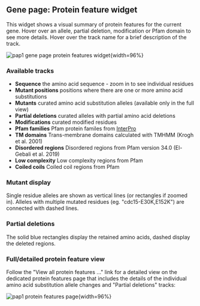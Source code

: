 ## Gene page: Protein feature widget

This widget shows a visual summary of protein features for the current
gene.  Hover over an allele, partial deletion, modification or Pfam
domain to see more details.  Hover over the track name for a brief
description of the track.

![pap1 gene page protein features widget](assets/gene-pap1-protein-feature-viewer-widget-1.png){width=96%}

### Available tracks

  - **Sequence** the amino acid sequence - zoom in to see individual residues
  - **Mutant positions** positions where there are one or more amino acid substitutions
  - **Mutants** curated amino acid substitution alleles (available only in the full view) 
  - **Partial deletions** curated alleles with partial amino acid deletions
  - **Modifications** curated modified residues
  - **Pfam families** Pfam protein familes from [InterPro](https://www.ebi.ac.uk/interpro/)
  - **TM domains** Trans-membrane domains calculated with TMHMM (Krogh et al. 2001)
  - **Disordered regions** Disordered regions from Pfam version 34.0 (El-Gebali et al. 2019)
  - **Low complexity** Low complexity regions from Pfam
  - **Coiled coils** Coiled coil regions from Pfam

### Mutant display

Single residue alleles are shown as vertical lines (or rectangles if
zoomed in).  Alleles with multiple mutated residues
(eg. "cdc15-E30K,E152K") are connected with dashed lines.

### Partial deletions

The solid blue rectangles display the retained amino acids, dashed
display the deleted regions.

### Full/detailed protein feature view

Follow the "View all protein features ..." link for a detailed view on
the dedicated protein features page that includes the details of the
individual amino acid substitution allele changes and "Partial
deletions" tracks:

![pap1 protein features page](assets/gene-pap1-protein-feature-viewer-page-1.png){width=96%}

